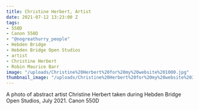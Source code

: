 ```yaml
---
title: Christine Herbert, Artist
date: 2021-07-12 13:23:00 Z
tags:
- 550D
- Canon 550D
- "@nogreathurry_people"
- Hebden Bridge
- Hebden Bridge Open Studios
- artist
- Christine Herbert
- Robin Maurice Barr
image: "/uploads/Christine%20Herbert%20for%20my%20website%201000.jpg"
thumbnail_image: "/uploads/Christine%20Herbert%20for%20my%20website%20300-daf00f.jpg"
---
```


A photo of abstract artist Christine Herbert taken during Hebden Bridge Open Studios, July 2021. Canon 550D